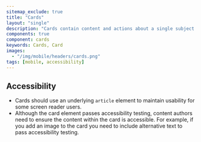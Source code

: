 ```yaml
---
sitemap_exclude: true
title: "Cards"
layout: "single"
description: "Cards contain content and actions about a single subject."
components: true
component: cards
keywords: Cards, Card
images:
  - "/img/mobile/headers/cards.png"
tags: [mobile, accessibility]
---
```


## Accessibility

- Cards should use an underlying `article` element to maintain usability for some screen reader users.
- Although the card element passes accessibility testing, content authors need to ensure the content within the card is accessible. For example, if you add an image to the card you need to include alternative text to pass accessibility testing.
